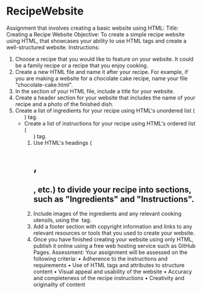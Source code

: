 # RecipeWebsite
Assignment that involves creating a basic website using HTML:
Title: Creating a Recipe Website
Objective: To create a simple recipe website using HTML, that showcases your ability to use HTML tags and create a well-structured website.
Instructions:
1. Choose a recipe that you would like to feature on your website. It could be a family recipe or a recipe that you enjoy cooking.
2. Create a new HTML file and name it after your recipe. For example, if you are making a website for a chocolate cake recipe, name your file "chocolate-cake.html".
3. In the <head> section of your HTML file, include a title for your website.
4. Create a header section for your website that includes the name of your recipe and a photo of the finished dish.
5. Create a list of ingredients for your recipe using HTML's unordered list (<ul>) tag.
6. Create a list of instructions for your recipe using HTML's ordered list (<ol>) tag.
7. Use HTML's headings (<h1>, <h2>, etc.) to divide your recipe into sections, such as "Ingredients" and "Instructions".
8. Include images of the ingredients and any relevant cooking utensils, using the <img> tag.
9. Add a footer section with copyright information and links to any relevant resources or tools that you used to create your website.
10. Once you have finished creating your website using only HTML, publish it online using a free web hosting service such as GitHub Pages.
Assessment:
Your assignment will be assessed on the following criteria:
• Adherence to the instructions and requirements
• Use of HTML tags and attributes to structure content
• Visual appeal and usability of the website
• Accuracy and completeness of the recipe instructions
• Creativity and originality of content
